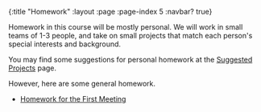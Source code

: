 {:title "Homework"
 :layout :page
 :page-index 5
 :navbar? true}

Homework in this course will be mostly personal. We will work in small teams of 1-3 people, and take on small projects that match each person's special interests and background.

You may find some suggestions for personal homework at the [Suggested Projects](../../pages-output/suggested-projects/) page.

However, here are some general homework.

- [Homework for the First Meeting](../../posts-output/2018-12-05-homework-for-the-first-meeting)
